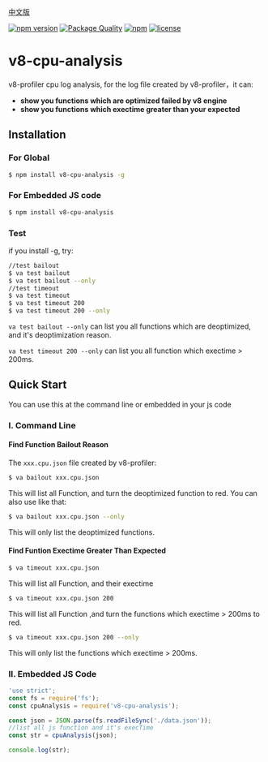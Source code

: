 [中文版](https://github.com/hyj1991/v8-cpu-analysis/blob/master/README_ZH.md)

[![npm version](https://badge.fury.io/js/v8-cpu-analysis.svg)](https://badge.fury.io/js/v8-cpu-analysis)
[![Package Quality](http://npm.packagequality.com/shield/v8-cpu-analysis.svg)](http://packagequality.com/#?package=v8-cpu-analysis)
[![npm](https://img.shields.io/npm/dt/v8-cpu-analysis.svg)](https://www.npmjs.com/package/v8-cpu-analysis)
[![license](https://img.shields.io/github/license/mashape/apistatus.svg)](https://github.com/hyj1991/v8-cpu-analysis/LICENSE)

# v8-cpu-analysis
v8-profiler cpu log analysis, for the log file created by v8-profiler，it can:
* **show you functions which are optimized failed by v8 engine**
* **show you functions which exectime greater than your expected**

## Installation

### For Global

```bash
$ npm install v8-cpu-analysis -g
```

### For Embedded JS code

```bash
$ npm install v8-cpu-analysis
```
### Test
if you install -g, try:

```bash
//test bailout
$ va test bailout
$ va test bailout --only
//test timeout
$ va test timeout
$ va test timeout 200
$ va test timeout 200 --only
```
```va test bailout --only``` can list you all functions which are deoptimized, and it's deoptimization reason.

```va test timeout 200 --only``` can list you all function which exectime > 200ms.

## Quick Start
You can use this at the command line or embedded in your js code

### I. Command Line

#### Find Function Bailout Reason

The ```xxx.cpu.json``` file created by v8-profiler:

```bash
$ va bailout xxx.cpu.json
```
This will list all Function, and turn the deoptimized function to red. You can also use like that:

```bash
$ va bailout xxx.cpu.json --only
```
This will only list the deoptimized functions.

#### Find Funtion Exectime Greater Than Expected
```bash
$ va timeout xxx.cpu.json
```
This will list all Function, and their exectime

```bash
$ va timeout xxx.cpu.json 200
```
This will list all Function ,and turn the functions which exectime > 200ms to red.

```bash
$ va timeout xxx.cpu.json 200 --only
```
This will only list the functions which exectime > 200ms.

### II. Embedded JS Code

```js
'use strict';
const fs = require('fs');
const cpuAnalysis = require('v8-cpu-analysis');

const json = JSON.parse(fs.readFileSync('./data.json'));
//list all js function and it's execTime
const str = cpuAnalysis(json);

console.log(str);
```